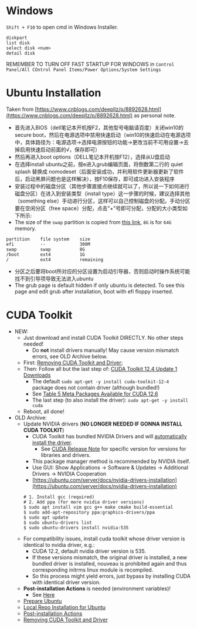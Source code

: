 # Windows

`Shift + F10` to open cmd in Windows Installer. 
```
diskpart
list disk
select disk <num>
detail disk
```

REMEMBER TO TURN OFF FAST STARTUP FOR WINDOWS in `Control Panel/All COntrol Panel Items/Power Options/System Settings`



# Ubuntu Installation

Taken from [https://www.cnblogs.com/deepllz/p/8892628.html](https://www.cnblogs.com/deepllz/p/8892628.html) as personal note. 

- 首先进入BIOS（dell笔记本开机按F2，其他型号电脑请百度）关闭win10的secure boot，然后在电源选项中禁用快速启动（win10的快速启动在电源选项中，具体路径为：电源选项→选择电源按钮的功能→更改当前不可用设置→去掉启用快速启动前面的√，保存即可）
- 然后再进入boot options（DELL笔记本开机按F12），选择从U盘启动
- 在选择install ubuntu之前，按e进入grub编辑页面，将倒数第二行的 quiet splash 替换成 nomodeset（后面安装成功，并利用软件更新器更新了软件后，启动黑屏问题也是这样解决），按F10保存，即可成功进入安装程序
- 安装过程中的磁盘分区（其他步骤直接点继续就可以了，所以说一下如何进行磁盘分区）在进入到安装类型（install type）这一步骤的时候，建议选择其他（something else）手动进行分区，这样可以自己控制磁盘的分配。手动分区要在空闲分区（free space）分配，点击"+"号即可分配，分配的大小类型如下所示:　 
- The size of the `swap` partition is copied from [this link](https://help.ubuntu.com/community/SwapFaq), `8G` is for `64G` memory. 
        
```
partition    file system    size
efi          --             300M
swap         swap           8G
/boot        ext4           1G
/            ext4           remaining
```
- 分区之后要将boot所对应的分区设置为启动引导器，否则启动时操作系统可能找不到引导项导致无法进入ubuntu
- The grub page is default hidden if only ubuntu is detected. To see this page and edit grub after installation, boot with efi floppy inserted. 

# CUDA Toolkit 

- NEW:
  - Just download and install CUDA Toolkit DIRECTLY. No other steps needed! 
    - Do **not** install drivers manually! May cause version mismatch errors, see OLD Archive below.
  - First: [Removing CUDA Toolkit and Driver](https://docs.nvidia.com/cuda/cuda-installation-guide-linux/index.html#removing-cuda-toolkit-and-driver);
  - Then: Follow all but the last step of: [CUDA Toolkit 12.4 Update 1 Downloads](https://developer.nvidia.com/cuda-12-4-1-download-archive?target_os=Linux&target_arch=x86_64&Distribution=Ubuntu&target_version=20.04&target_type=deb_local)
    - The default `sudo apt-get -y install cuda-toolkit-12-4` package does not contain driver (although bundled!)
    - See [Table 5 Meta Packages Available for CUDA 12.6](https://docs.nvidia.com/cuda/cuda-installation-guide-linux/#id14)
    - The last step (to also install the driver): `sudo apt-get -y install cuda`
  - Reboot, all done!
- OLD Archive:
  - Update NVIDIA drivers (**NO LONGER NEEDED IF GONNA INSTALL CUDA TOOLKIT**)
    - CUDA Toolkit has bundled NVIDIA Drivers and will [automatically install the driver](https://forums.developer.nvidia.com/t/does-cuda-toolkit-install-drivers/78164). 
      - See [CUDA Release Note](https://docs.nvidia.com/cuda/cuda-toolkit-release-notes/index.html) for specific version for versions for libraries and drivers. 
    - This package manager method is recommended by NVIDIA itself. 
    - Use GUI: Show Applications -> Software & Updates -> Additional Drivers -> NVIDIA Cooperation
    - [https://ubuntu.com/server/docs/nvidia-drivers-installation](https://ubuntu.com/server/docs/nvidia-drivers-installation)        
    ```
    # 1. Install gcc (required)
    # 2. Add ppa (for more nvidia driver versions)
    $ sudo apt install vim gcc g++ make cmake build-essential
    $ sudo add-apt-repository ppa:graphics-drivers/ppa
    $ sudo apt update
    $ sudo ubuntu-drivers list
    $ sudo ubuntu-drivers install nvidia:535
    ```
  - For compatibility issues, install cuda toolkit whose driver version is identical to nvidia driver, e.g.:
    - CUDA 12.2, default nvidia driver version is 535. 
    - If these versions mismatch, the original driver is installed, a new bundled driver is installed, nouveau is prohibited again and thus corresponding initrms linux module is recompiled.
    - So this process might yield errors, just bypass by installing CUDA with identical driver version.
  - **Post-installation Actions** is needed (environment variables)!
    - See [Here](./03-environment-configuration.md)
  - [Prepare Ubuntu](https://docs.nvidia.com/cuda/cuda-installation-guide-linux/index.html#prepare-ubuntu)
  - [Local Repo Installation for Ubuntu](https://developer.nvidia.com/cuda-downloads?target_os=Linux&target_arch=x86_64&Distribution=Ubuntu&target_version=20.04&target_type=deb_local)
  - [Post-installation Actions](https://docs.nvidia.com/cuda/cuda-installation-guide-linux/index.html#post-installation-actions)
  - [Removing CUDA Toolkit and Driver](https://docs.nvidia.com/cuda/cuda-installation-guide-linux/index.html#removing-cuda-toolkit-and-driver)
